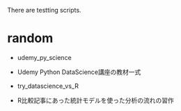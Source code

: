 There are testting scripts.
# random
 - udemy_py_science
  + Udemy Python DataScience講座の教材一式
 - try_datascience_vs_R
  + R比較記事にあった統計モデルを使った分析の流れの習作
